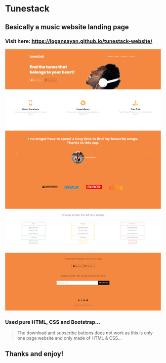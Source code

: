 # Tunestack

## Besically a music website landing page

### Visit here:  https://logansayan.github.io/tunestack-website/

<img alt="tunestack-pc" src="./images/preview-pc.png">

### Used pure HTML, CSS and Bootstrap...


> The download and subscribe buttons does not work as this is only one page website and only made of HTML & CSS...

## Thanks and enjoy!
